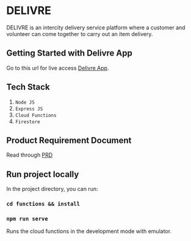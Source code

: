 # DELIVRE
DELIVRE is an intercity delivery service platform where a customer and volunteer can come together to carry out an item delivery.

## Getting Started with Delivre App

Go to this url for live access [Delivre App](https://delivre-6843b.web.app).

## Tech Stack 

1. `Node JS`
2. `Express JS`
3. `Cloud Functions`
4. `Firestore`

## Product Requirement Document

Read through [PRD](https://iota-2.atlassian.net/wiki/spaces/PESTON7IOT/pages/5865473/Product+Requirement+Document)


## Run project locally

In the project directory, you can run:

### `cd functions && install`
### `npm run serve`

Runs the cloud functions in the development mode with emulator.
